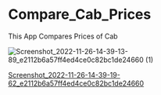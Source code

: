 # Compare_Cab_Prices
This App Compares Prices of Cab

![Screenshot_2022-11-26-14-39-13-89_e2112b6a57ff4ed4ce0c82bc1de24660 (1)](https://user-images.githubusercontent.com/88485343/204089269-1c3d0f56-5519-42c3-93af-2711581aec87.jpg)


[Screenshot_2022-11-26-14-39-19-62_e2112b6a57ff4ed4ce0c82bc1de24660](https://user-images.githubusercontent.com/88485343/204089090-b86a47ca-ac51-482a-9d21-ff733fcbd4e1.jpg)





